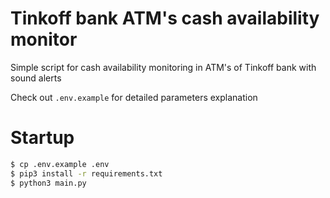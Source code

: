 # Tinkoff bank ATM's cash availability monitor
Simple script for cash availability monitoring in ATM's of Tinkoff bank 
with sound alerts

Check out `.env.example` for detailed parameters explanation

# Startup
```bash
$ cp .env.example .env
$ pip3 install -r requirements.txt
$ python3 main.py
```
